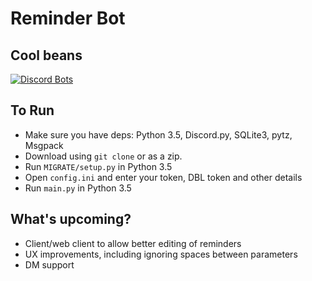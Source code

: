 # Reminder Bot
## Cool beans

[![Discord Bots](https://discordbots.org/api/widget/349920059549941761.svg)](https://discordbots.org/bot/349920059549941761)

## To Run
* Make sure you have deps: Python 3.5, Discord.py, SQLite3, pytz, Msgpack
* Download using `git clone` or as a zip.
* Run `MIGRATE/setup.py` in Python 3.5
* Open `config.ini` and enter your token, DBL token and other details
* Run `main.py` in Python 3.5

## What's upcoming?
* Client/web client to allow better editing of reminders
* UX improvements, including ignoring spaces between parameters
* DM support
